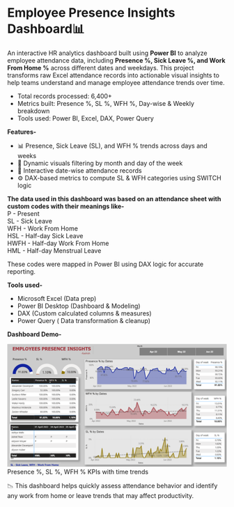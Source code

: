 # Employee Presence Insights Dashboard📊
An interactive HR analytics dashboard built using **Power BI** to analyze employee attendance data, including **Presence %, Sick Leave %, and Work From Home %** across different dates and weekdays.
This project transforms raw Excel attendance records into actionable visual insights to help teams understand and manage employee attendance trends over time.
-  Total records processed: 6,400+  
-  Metrics built: Presence %, SL %, WFH %, Day-wise & Weekly breakdown  
-  Tools used: Power BI, Excel, DAX, Power Query


**Features-**

- 📊 Presence, Sick Leave (SL), and WFH % trends across days and weeks
- 🔁 Dynamic visuals filtering by month and day of the week
- 📅 Interactive date-wise attendance records
- ⚙️ DAX-based metrics to compute SL & WFH categories using SWITCH logic


**The data used in this dashboard was based on an attendance sheet with custom codes with their meanings like-**  
 P - Present  
 SL - Sick Leave               
 WFH - Work From Home           
 HSL - Half-day Sick Leave      
 HWFH - Half-day Work From Home  
 HML - Half-day Menstrual Leave

These codes were mapped in Power BI using DAX logic for accurate reporting.



**Tools used-** 
- Microsoft Excel (Data prep)
- Power BI Desktop (Dashboard & Modeling)
- DAX (Custom calculated columns & measures)
- Power Query ( Data transformation & cleanup)


**Dashboard Demo-**

![Dashboard Preview](https://github.com/Kashishd1308/Employees_Presence_Insights/blob/main/Employees%20attendence%20insights%20dashboard.png) Presence %, SL %, WFH % KPIs with time trends 

📉 This dashboard helps quickly assess attendance behavior and identify any work from home or leave trends that may affect productivity.
